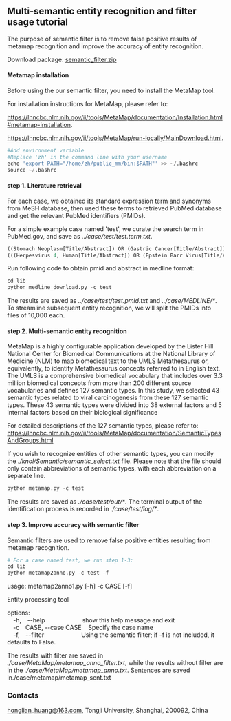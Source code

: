 ## Multi-semantic entity recognition and filter usage tutorial

The purpose of semantic filter is to remove false positive results of metamap recognition and improve the accuracy of entity recognition.

Download package: <a href="http://www.biomedinfo.cn:8281/static/download/multi-semantic_filter.zip">semantic_filter.zip</a>

#### Metamap installation

Before using the our semantic filter, you need to install the MetaMap tool.  

For installation instructions for MetaMap, please refer to:  

https://lhncbc.nlm.nih.gov/ii/tools/MetaMap/documentation/Installation.html#metamap-installation. 

https://lhncbc.nlm.nih.gov/ii/tools/MetaMap/run-locally/MainDownload.html.


```python
#Add environment variable
#Replace 'zh' in the command line with your username
echo 'export PATH="/home/zh/public_mm/bin:$PATH"' >> ~/.bashrc
source ~/.bashrc
```

#### step 1. Literature retrieval

For each case, we obtained its standard expression term and synonyms from MeSH database, then used these terms to retrieved PubMed database and get the relevant PubMed identifiers (PMIDs). 

For a simple example case named 'test', we curate the search term in PubMed.gov, and save as _../case/test/test.term.txt_.


```python
((Stomach Neoplasm[Title/Abstract]) OR (Gastric Cancer[Title/Abstract])) AND 
(((Herpesvirus 4, Human[Title/Abstract]) OR (Epstein Barr Virus[Title/Abstract])) OR (EBV[Title/Abstract]))
```

Run following code to obtain pmid and abstract in medline format:


```python
cd lib
python medline_download.py -c test
```

The results are saved as _../case/test/test.pmid.txt_ and _../case/MEDLINE/*_.  To streamline subsequent entity recognition, we will split the PMIDs into files of 10,000 each.

#### step 2. Multi-semantic entity recognition

MetaMap is a highly configurable application developed by the Lister Hill National Center for Biomedical Communications at the National Library of Medicine (NLM) to map biomedical text to the UMLS Metathesaurus or, equivalently, to identify Metathesaurus concepts referred to in English text. The UMLS is a comprehensive biomedical vocabulary that includes over 3.3 million biomedical concepts from more than 200 different source vocabularies and defines 127 semantic types. In this study, we selected 43 semantic types related to viral carcinogenesis from these 127 semantic types. These 43 semantic types were divided into 38 external factors and 5 internal factors based on their biological significance

For detailed descriptions of the 127 semantic types, please refer to:  
https://lhncbc.nlm.nih.gov/ii/tools/MetaMap/documentation/SemanticTypesAndGroups.html

If you wish to recognize entities of other semantic types, you can modify the _./knol/Semantic/semantic_select.txt_ file. Please note that the file should only contain abbreviations of semantic types, with each abbreviation on a separate line.


```python
python metamap.py -c test
```

The results are saved as _./case/test/out/*_. The terminal output of the identification process is recorded in _./case/test/log/*_.

#### step 3. Improve accuracy with semantic filter

Semantic filters are used to remove false positive entities resulting from metamap recognition.


```python
# For a case named test, we run step 1-3:
cd lib
python metamap2anno.py -c test -f
```

usage: metamap2anno1.py [-h] -c CASE [-f]  

Entity processing tool  

options:  
&emsp;-h,&emsp;--help$~~~~~~~~~~~~~~~~~~~~~~$show this help message and exit  
&emsp;-c&emsp;CASE, --case CASE$~~~~$Specify the case name  
&emsp;-f,&emsp;--filter$~~~~~~~~~~~~~~~~~~~~~~$Using the semantic filter; if -f is not included, it defaults to False.  

The results with filter are saved in _./case/MetaMap/metamap_anno_filter.txt_, while the results without filter are in the  _./case/MetaMap/metamap_anno.txt_. Sentences are saved in./case/metamap/metamap_sent.txt

### Contacts

honglian_huang@163.com, Tongji University, Shanghai, 200092, China
